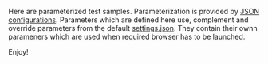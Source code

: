 Here are parameterized test samples. Parameterization is provided by [JSON configurations](https://github.com/arachnidium/arachnidium-java/tree/master/arachnidium-tutorial/src/test/resources/configs). Parameters which are defined here use, complement and override parameters from the default [settings.json](https://github.com/arachnidium/arachnidium-java/blob/master/arachnidium-tutorial/src/main/java/com/github/arachnidium/tutorial/confuguration/settings.json). They contain their ownn parameners which are used when required browser has to be launched.

Enjoy!
